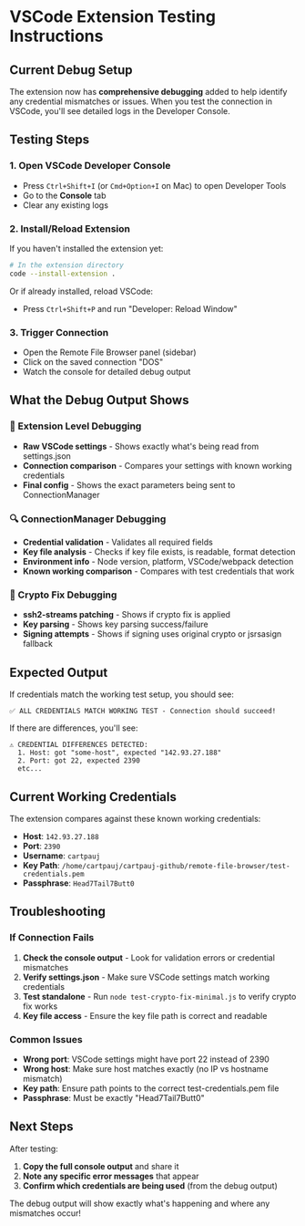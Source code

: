 # VSCode Extension Testing Instructions

## Current Debug Setup

The extension now has **comprehensive debugging** added to help identify any credential mismatches or issues. When you test the connection in VSCode, you'll see detailed logs in the Developer Console.

## Testing Steps

### 1. Open VSCode Developer Console
- Press `Ctrl+Shift+I` (or `Cmd+Option+I` on Mac) to open Developer Tools
- Go to the **Console** tab
- Clear any existing logs

### 2. Install/Reload Extension
If you haven't installed the extension yet:
```bash
# In the extension directory
code --install-extension .
```

Or if already installed, reload VSCode:
- Press `Ctrl+Shift+P` and run "Developer: Reload Window"

### 3. Trigger Connection
- Open the Remote File Browser panel (sidebar)
- Click on the saved connection "DOS" 
- Watch the console for detailed debug output

## What the Debug Output Shows

### 🚀 Extension Level Debugging
- **Raw VSCode settings** - Shows exactly what's being read from settings.json
- **Connection comparison** - Compares your settings with known working credentials
- **Final config** - Shows the exact parameters being sent to ConnectionManager

### 🔍 ConnectionManager Debugging  
- **Credential validation** - Validates all required fields
- **Key file analysis** - Checks if key file exists, is readable, format detection
- **Environment info** - Node version, platform, VSCode/webpack detection
- **Known working comparison** - Compares with test credentials that work

### 🔐 Crypto Fix Debugging
- **ssh2-streams patching** - Shows if crypto fix is applied
- **Key parsing** - Shows key parsing success/failure  
- **Signing attempts** - Shows if signing uses original crypto or jsrsasign fallback

## Expected Output

If credentials match the working test setup, you should see:
```
✅ ALL CREDENTIALS MATCH WORKING TEST - Connection should succeed!
```

If there are differences, you'll see:
```
⚠️ CREDENTIAL DIFFERENCES DETECTED:
  1. Host: got "some-host", expected "142.93.27.188"
  2. Port: got 22, expected 2390
  etc...
```

## Current Working Credentials

The extension compares against these known working credentials:
- **Host**: `142.93.27.188`  
- **Port**: `2390`
- **Username**: `cartpauj`
- **Key Path**: `/home/cartpauj/cartpauj-github/remote-file-browser/test-credentials.pem`
- **Passphrase**: `Head7Tail7Butt0`

## Troubleshooting

### If Connection Fails
1. **Check the console output** - Look for validation errors or credential mismatches
2. **Verify settings.json** - Make sure VSCode settings match working credentials
3. **Test standalone** - Run `node test-crypto-fix-minimal.js` to verify crypto fix works
4. **Key file access** - Ensure the key file path is correct and readable

### Common Issues
- **Wrong port**: VSCode settings might have port 22 instead of 2390
- **Wrong host**: Make sure host matches exactly (no IP vs hostname mismatch)  
- **Key path**: Ensure path points to the correct test-credentials.pem file
- **Passphrase**: Must be exactly "Head7Tail7Butt0"

## Next Steps

After testing:
1. **Copy the full console output** and share it
2. **Note any specific error messages** that appear
3. **Confirm which credentials are being used** (from the debug output)

The debug output will show exactly what's happening and where any mismatches occur!